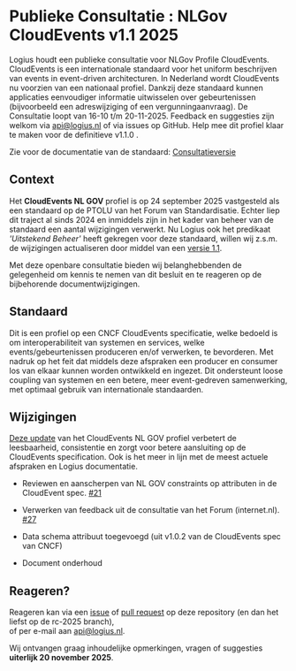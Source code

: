 
# Publieke Consultatie : NLGov CloudEvents v1.1 2025

Logius houdt een publieke consultatie voor NLGov Profile CloudEvents. CloudEvents is een internationale standaard voor het uniform beschrijven van events in event-driven architecturen. In Nederland wordt CloudEvents nu voorzien van een nationaal profiel. Dankzij deze standaard kunnen applicaties eenvoudiger informatie uitwisselen over gebeurtenissen (bijvoorbeeld een adreswijziging of een vergunningaanvraag). De Consultatie loopt van 16-10 t/m 20-11-2025. Feedback en suggesties zijn welkom via api@logius.nl of via issues op GitHub. Help mee dit profiel klaar te maken voor de definitieve v1.1.0 .

Zie voor de documentatie van de standaard: [Consultatieversie](https://logius-standaarden.github.io/Publicatie-Preview/NL-GOV-profile-for-CloudEvents/rc-2025/)

## Context
Het **CloudEvents NL GOV** profiel is op 24 september 2025 vastgesteld als een standaard op de PTOLU van het Forum van Standardisatie.
Echter liep dit traject al sinds 2024 en inmiddels zijn in het kader van beheer van de standaard een aantal wijzigingen verwerkt.
Nu Logius ook het predikaat _'Uitstekend Beheer'_ heeft gekregen voor deze standaard, willen wij z.s.m. de wijzigingen actualiseren door middel van een [versie 1.1](https://logius-standaarden.github.io/Publicatie-Preview/NL-GOV-profile-for-CloudEvents/rc-2025/).

Met deze openbare consultatie bieden wij belanghebbenden de gelegenheid om kennis te nemen van dit besluit en te reageren op de bijbehorende documentwijzigingen.

## Standaard
Dit is een profiel op een CNCF CloudEvents specificatie, welke bedoeld is om  interoperabiliteit van systemen en services, welke events/gebeurtenissen produceren en/of verwerken, te bevorderen.
Met nadruk op het feit dat middels deze afspraken een producer en consumer los van elkaar kunnen worden ontwikkeld en ingezet.
Dit ondersteunt loose coupling van systemen en een betere, meer event-gedreven samenwerking, met optimaal gebruik van internationale standaarden.

## Wijzigingen

[Deze update](https://github.com/Logius-standaarden/NL-GOV-profile-for-CloudEvents/pull/28) van het CloudEvents NL GOV profiel verbetert de leesbaarheid, consistentie en zorgt voor betere aansluiting op de CloudEvents specification. Ook is het meer in lijn met de meest actuele afspraken en Logius documentatie.

- Reviewen en aanscherpen van NL GOV constraints op attributen in de CloudEvent spec. [#21](https://github.com/Logius-standaarden/NL-GOV-profile-for-CloudEvents/pull/21)

- Verwerken van feedback uit de consultatie van het Forum (internet.nl). [#27](https://github.com/Logius-standaarden/NL-GOV-profile-for-CloudEvents/pull/27)

- Data schema attribuut toegevoegd (uit v1.0.2 van de CloudEvents spec van CNCF)

- Document onderhoud


## Reageren?

Reageren kan via een [issue](https://github.com/Logius-standaarden/NL-GOV-profile-for-CloudEvents/issues) of [pull request](https://github.com/Logius-standaarden/NL-GOV-profile-for-CloudEvents/pulls) op deze repository (en dan het liefst op de rc-2025 branch),  
of per e-mail aan [api@logius.nl](mailto:api@logius.nl).

Wij ontvangen graag inhoudelijke opmerkingen, vragen of suggesties **uiterlijk 20 november 2025**.












